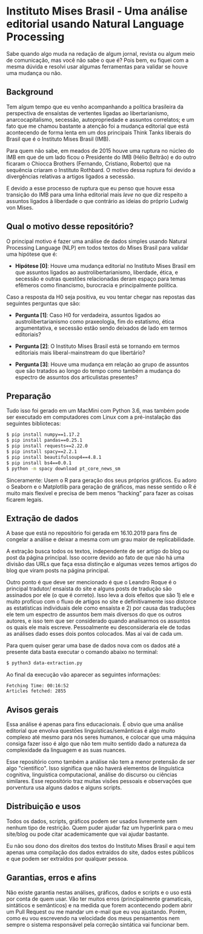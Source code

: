 # Instituto Mises Brasil - Uma análise editorial usando Natural Language Processing

Sabe quando algo muda na redação de algum jornal, revista ou algum meio de 
comunicação, mas você não sabe o que é? Pois bem, eu fiquei com a mesma dúvida e
resolvi usar algumas ferramentas para validar se houve uma mudança ou não. 

## Background

Tem algum tempo que eu venho acompanhando a política brasileira da perspectiva de 
ensaístas de vertentes ligadas ao libertarianismo, anarcocapitalismo, secessão, 
autopropriedade e assuntos correlatos; e um fato que me chamou bastante a 
atenção foi a mudança editorial que está acontecendo de forma lenta em um dos 
principais Think Tanks liberais do Brasil que é o Instituto Mises Brasil (IMB).

Para quem não sabe, em meados de 2015 houve uma ruptura no núcleo do IMB em que 
de um lado ficou o Presidente do IMB (Hélio Beltrão) e do outro ficaram o 
Chiocca Brothers (Fernando, Cristiano, Roberto) que na sequência criaram o 
Instituto Rothbard. O motivo dessa ruptura foi devido a divergências relativas 
a artigos ligados a secessão.

E devido a esse processo de ruptura que eu penso que houve essa transição do 
IMB para uma linha editorial mais _leve_ no que diz respeito a assuntos ligados 
à liberdade o que contrário as ideias do próprio Ludwig von Mises.

## Qual o motivo desse repositório?

O principal motivo é fazer uma análise de dados simples usando Natural 
Processing Language (NLP) em todos textos do Mises Brasil para validar uma 
hipótese que é:

* __Hipótese [0]__: Houve uma mudança editorial no Instituto Mises Brasil em que 
assuntos ligados ao austrolibertarianismo, liberdade, ética, e secessão e 
outras questões relacionadas deram espaço para temas efêmeros como financismo, 
burocracia e principalmente política.

Caso a resposta da H0 seja positiva, eu vou tentar chegar nas repostas das 
seguintes perguntas que são:  

* __Pergunta [1]__: Caso H0 for verdadeira, assuntos ligados ao austrolibertarianismo 
como praxeologia, fim do estatismo, ética argumentativa, e secessão estão sendo 
deixados de lado em termos editoriais?

* __Pergunta [2]__: O Instituto Mises Brasil está se tornando em termos editoriais 
mais liberal-mainstream do que libertário?

* __Pergunta [3]__: Houve uma mudança em relação ao grupo de assuntos que são tratados 
ao longo do tempo como também a mudança do espectro de assuntos dos 
articulistas presentes?



## Preparação
Tudo isso foi gerado em um MacMini com Python 3.6, mas também pode ser executado
em computadores com Linux com a pré-instalação das seguintes bibliotecas:

```bash
$ pip install numpy==1.17.2
$ pip install pandas==0.25.1
$ pip install requests==2.22.0
$ pip install spacy==2.2.1
$ pip install beautifulsoup4==4.8.1
$ pip install bs4==0.0.1
$ python -m spacy download pt_core_news_sm
```
Sinceramente: Usem o R para geração dos seus próprios gráficos. Eu adoro o 
Seaborn e o Matplotlib para geração de gráficos, mas nesse sentido o R é muito 
mais flexível e precisa de bem menos “hacking” para fazer as coisas ficarem 
legais. 

## Extração de dados
A base que está no repositório foi gerada em 16.10.2019 para fins de congelar a 
análise e deixar a mesma com um grau maior de replicabilidade. 

A extração busca todos os textos, independente de ser artigo do blog ou post 
da página principal. Isso ocorre devido ao fato de que não há uma divisão das 
URLs que faça essa distinção e algumas vezes temos artigos do blog que viram 
posts na página principal.

Outro ponto é que deve ser mencionado é que o Leandro Roque é o principal 
tradutor/ ensaísta do site e alguns posts de tradução são assinados por ele 
(o que é correto). Isso leva a dois efeitos que são 1) ele e muito profícuo 
com o fluxo de artigos no site e definitivamente isso distorce as estatísticas 
individuais dele como ensaísta e 2) por causa das traduções ele tem um espectro 
de assuntos bem mais diversos do que os outros autores, e isso tem que ser 
considerado quando analisarmos os assuntos os quais ele mais escreve. 
Pessoalmente eu desconsideraria ele de todas as análises dado esses dois 
pontos colocados. Mas aí vai de cada um. 

Para quem quiser gerar uma base de dados nova com os dados até a presente data 
basta executar o comando abaixo no terminal:

```bash
$ python3 data-extraction.py
```

Ao final da execução vão aparecer as seguintes informações:
```
Fetching Time: 00:16:52
Articles fetched: 2855
```


## Avisos gerais
Essa análise é apenas para fins educacionais. É obvio que uma análise editorial 
que envolva questões linguísticas/semânticas é algo muito complexo até mesmo 
para nós seres humanos, e colocar que uma máquina consiga fazer isso é algo que
 não tem muito sentido dado a natureza da complexidade da linguagem e as suas 
 nuances.

Esse repositório como também a análise não tem a menor pretensão de ser algo 
"cientifico". Isso significa que não haverá elementos de linguística cognitiva, 
linguística computacional, análise do discurso ou ciências similares. Esse 
repositório traz muitas visões pessoais e observações que porventura usa alguns 
dados e alguns scripts.


## Distribuição e usos
 Todos os dados, scripts, gráficos podem ser usados livremente sem nenhum tipo 
 de restrição. Quem puder ajudar faz um hyperlink para o meu site/blog ou pode 
 citar academicamente que vai ajudar bastante.
 
 Eu não sou dono dos direitos dos textos do Instituto Mises Brasil e aqui tem 
 apenas uma compilação dos dados extraídos do site, dados estes públicos e que 
 podem ser extraídos por qualquer pessoa.


## Garantias, erros e afins
  Não existe garantia nestas análises, gráficos, dados e scripts e o uso 
  está por conta de quem usar. Vão ter muitos erros (principalmente gramaticais, 
  sintáticos e semânticos) e na medida que forem acontecendo podem abrir um 
  Pull Request ou me mandar um e-mail que eu vou ajustando. Porém, como eu vou 
  escrevendo na velocidade dos meus pensamentos nem sempre o sistema 
  responsável pela correção sintática vai funcionar bem.
